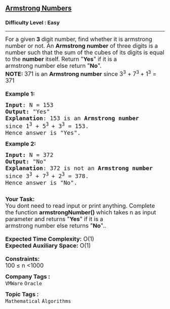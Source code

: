 <h2><a href="https://www.geeksforgeeks.org/problems/armstrong-numbers2727/1?page=1&category=Mathematical&difficulty=School&sortBy=submissions">Armstrong Numbers</a></h2><h3>Difficulty Level : Easy</h3><hr><div class="problems_problem_content__Xm_eO"><p><span style="font-size: 18px;">For a given<strong> 3 </strong>digit number, find whether it is armstrong number or not.&nbsp;An&nbsp;<strong>Armstrong number</strong> of three digits is a number such that the sum of the cubes of its digits is equal to the <strong>number</strong>&nbsp;itself. Return&nbsp;"<strong>Yes</strong>" if it is a armstrong&nbsp;number&nbsp;else return&nbsp;"<strong>No</strong>".</span><br><span style="font-size: 18px;"><strong>NOTE:&nbsp;</strong>371 is an&nbsp;<strong>Armstrong number</strong>&nbsp;since 3<sup>3</sup> + 7<sup>3 </sup>+ 1<sup>3</sup> = 371<br><br><strong>Example 1:</strong></span></p>
<pre><span style="font-size: 18px;"><strong>Input</strong>: N = 153
<strong>Output:</strong>&nbsp;"Yes"
<strong>Explanation</strong>: 153 is an&nbsp;<strong>Armstrong number
</strong>since 1<sup>3</sup> + 5<sup>3 </sup>+ 3<sup>3</sup> = 153.
Hence answer is "Yes".</span>
</pre>
<p><span style="font-size: 18px;"><strong>Example 2:</strong></span></p>
<pre><span style="font-size: 18px;"><strong>Input: </strong>N = 372
<strong>Output:&nbsp;</strong>"No"
<strong>Explanation</strong>: 372 is not an <strong>Armstrong number</strong>
since 3<sup>3</sup> + 7<sup>3 </sup>+ 2<sup>3</sup> = 378.
Hence answer is "No".</span></pre>
<p><br><span style="font-size: 18px;"><strong>Your Task:&nbsp;&nbsp;</strong><br>You dont need to read input or print anything. Complete the function <strong>armstrongNumber()&nbsp;</strong>which takes n&nbsp;as input parameter and returns "<strong>Yes</strong>" if it is a armstrong&nbsp;number&nbsp;else returns "<strong>No</strong>"..<br><br><strong>Expected Time Complexity:</strong> O(1)<br><strong>Expected Auxiliary Space:</strong> O(1)<br><br><strong>Constraints:</strong><br>100 ≤ n&nbsp;&lt;1000</span></p></div><p><span style=font-size:18px><strong>Company Tags : </strong><br><code>VMWare</code>&nbsp;<code>Oracle</code>&nbsp;<br><p><span style=font-size:18px><strong>Topic Tags : </strong><br><code>Mathematical</code>&nbsp;<code>Algorithms</code>&nbsp;